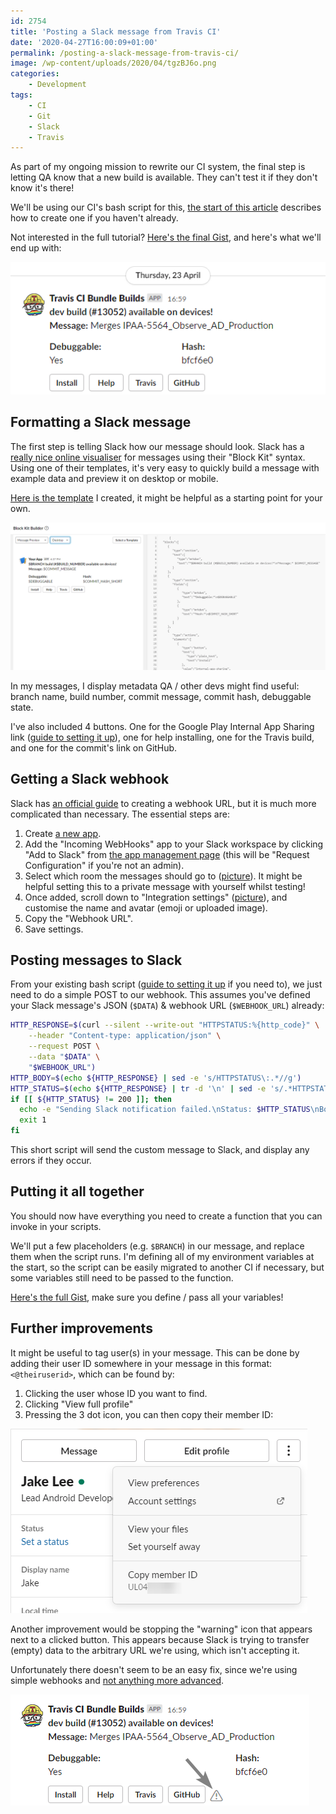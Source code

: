 ```yaml
---
id: 2754
title: 'Posting a Slack message from Travis CI'
date: '2020-04-27T16:00:09+01:00'
permalink: /posting-a-slack-message-from-travis-ci/
image: /wp-content/uploads/2020/04/tgzBJ6o.png
categories:
    - Development
tags:
    - CI
    - Git
    - Slack
    - Travis
---
```


As part of my ongoing mission to rewrite our CI system, the final step is letting QA know that a new build is available. They can't test it if they don't know it's there!

We'll be using our CI's bash script for this, [the start of this article](https://blog.jakelee.co.uk/creating-an-app-bundle-and-apk-on-travis-ci-server/) describes how to create one if you haven't already.

Not interested in the full tutorial? [Here's the final Gist](https://gist.github.com/JakeSteam/671658a8654b0ab19b61cfa9e9c100c9), and here's what we'll end up with:

[![](/wp-content/uploads/2020/04/tgzBJ6o.png)](/wp-content/uploads/2020/04/tgzBJ6o.png)

## Formatting a Slack message

The first step is telling Slack how our message should look. Slack has a [really nice online visualiser](https://api.slack.com/tools/block-kit-builder?template=1) for messages using their "Block Kit" syntax. Using one of their templates, it's very easy to quickly build a message with example data and preview it on desktop or mobile.

[Here is the template](https://api.slack.com/tools/block-kit-builder?mode=message&blocks=%5B%7B%22type%22%3A%22section%22%2C%22text%22%3A%7B%22type%22%3A%22mrkdwn%22%2C%22text%22%3A%22*%24BRANCH%20build%20(%23%24BUILD_NUMBER)%20available%20on%20devices!*%5Cn*Message%3A*%20%24COMMIT_MESSAGE%22%7D%7D%2C%7B%22type%22%3A%22section%22%2C%22fields%22%3A%5B%7B%22type%22%3A%22mrkdwn%22%2C%22text%22%3A%22*Debuggable%3A*%5Cn%24DEBUGGABLE%22%7D%2C%7B%22type%22%3A%22mrkdwn%22%2C%22text%22%3A%22*Hash%3A*%5Cn%24COMMIT_HASH_SHORT%22%7D%5D%7D%2C%7B%22type%22%3A%22actions%22%2C%22elements%22%3A%5B%7B%22type%22%3A%22button%22%2C%22text%22%3A%7B%22type%22%3A%22plain_text%22%2C%22text%22%3A%22Install%22%7D%2C%22value%22%3A%22internal-app-sharing%22%2C%22url%22%3A%22https%3A%2F%2Fexample.com%22%7D%2C%7B%22type%22%3A%22button%22%2C%22text%22%3A%7B%22type%22%3A%22plain_text%22%2C%22text%22%3A%22Help%22%7D%2C%22value%22%3A%22help%22%2C%22url%22%3A%22https%3A%2F%2Fsupport.google.com%2Fgoogleplay%2Fandroid-developer%2Fanswer%2F9303479%23on%22%7D%2C%7B%22type%22%3A%22button%22%2C%22text%22%3A%7B%22type%22%3A%22plain_text%22%2C%22text%22%3A%22Travis%22%7D%2C%22value%22%3A%22travis%22%2C%22url%22%3A%22https%3A%2F%2Fexample.com%22%7D%2C%7B%22type%22%3A%22button%22%2C%22text%22%3A%7B%22type%22%3A%22plain_text%22%2C%22text%22%3A%22GitHub%22%7D%2C%22value%22%3A%22github%22%2C%22url%22%3A%22https%3A%2F%2Fgithub.com%2F%24REPO%2Fcommit%2F%24COMMIT_HASH%22%7D%5D%7D%5D) I created, it might be helpful as a starting point for your own.

[![](/wp-content/uploads/2020/04/oPB3nFh.png)](/wp-content/uploads/2020/04/oPB3nFh.png)

In my messages, I display metadata QA / other devs might find useful: branch name, build number, commit message, commit hash, debuggable state.

I've also included 4 buttons. One for the Google Play Internal App Sharing link ([guide to setting it up](/uploading-an-app-bundle-to-google-play-internal-app-sharing-from-travis-ci/)), one for help installing, one for the Travis build, and one for the commit's link on GitHub.

## Getting a Slack webhook

Slack has [an official guide](https://api.slack.com/messaging/webhooks) to creating a webhook URL, but it is much more complicated than necessary. The essential steps are:

1. Create [a new app](https://api.slack.com/apps/new).
2. Add the "Incoming WebHooks" app to your Slack workspace by clicking "Add to Slack" from [the app management page](https://api.slack.com/apps) (this will be "Request Configuration" if you're not an admin).
3. Select which room the messages should go to ([picture](/assets/images/2024/travis-slackroom.png)). It might be helpful setting this to a private message with yourself whilst testing!
4. Once added, scroll down to "Integration settings" ([picture](/assets/images/2024/travis-integration.png)), and customise the name and avatar (emoji or uploaded image).
5. Copy the "Webhook URL".
6. Save settings.

## Posting messages to Slack

From your existing bash script ([guide to setting it up](/creating-an-app-bundle-and-apk-on-travis-ci-server/) if you need to), we just need to do a simple POST to our webhook. This assumes you've defined your Slack message's JSON (`$DATA`) &amp; webhook URL (`$WEBHOOK_URL`) already:

```sh
HTTP_RESPONSE=$(curl --silent --write-out "HTTPSTATUS:%{http_code}" \
    --header "Content-type: application/json" \
    --request POST \
    --data "$DATA" \
    "$WEBHOOK_URL")
HTTP_BODY=$(echo ${HTTP_RESPONSE} | sed -e 's/HTTPSTATUS\:.*//g')
HTTP_STATUS=$(echo ${HTTP_RESPONSE} | tr -d '\n' | sed -e 's/.*HTTPSTATUS://')
if [[ ${HTTP_STATUS} != 200 ]]; then
  echo -e "Sending Slack notification failed.\nStatus: $HTTP_STATUS\nBody: $HTTP_BODY\nExiting."
  exit 1
fi
```

This short script will send the custom message to Slack, and display any errors if they occur.

## Putting it all together

You should now have everything you need to create a function that you can invoke in your scripts.

We'll put a few placeholders (e.g. `$BRANCH`) in our message, and replace them when the script runs. I'm defining all of my environment variables at the start, so the script can be easily migrated to another CI if necessary, but some variables still need to be passed to the function.

[Here's the full Gist](https://gist.github.com/JakeSteam/671658a8654b0ab19b61cfa9e9c100c9), make sure you define / pass all your variables!

## Further improvements

It might be useful to tag user(s) in your message. This can be done by adding their user ID somewhere in your message in this format: `<@theiruserid>`, which can be found by:

1. Clicking the user whose ID you want to find.
2. Clicking "View full profile"
3. Pressing the 3 dot icon, you can then copy their member ID:

[![](/wp-content/uploads/2020/04/iO1uMIo.png)](/wp-content/uploads/2020/04/iO1uMIo.png)

Another improvement would be stopping the "warning" icon that appears next to a clicked button. This appears because Slack is trying to transfer (empty) data to the arbitrary URL we're using, which isn't accepting it.

Unfortunately there doesn't seem to be an easy fix, since we're using simple webhooks and [not anything more advanced](https://github.com/slackapi/node-slack-sdk/issues/869).

[![](/wp-content/uploads/2020/04/XFNE0x1.png)](/wp-content/uploads/2020/04/XFNE0x1.png)